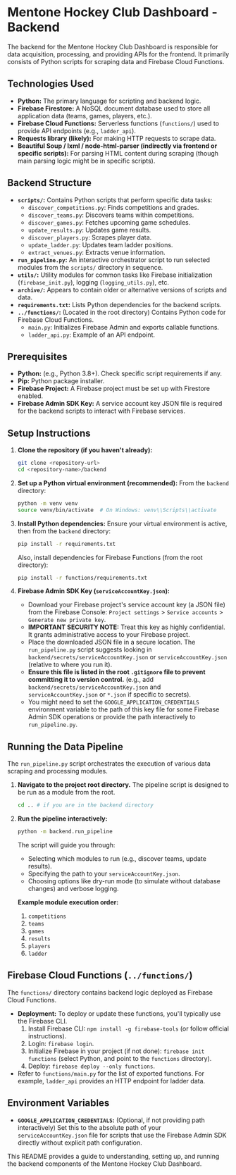# Mentone Hockey Club Dashboard - Backend

The backend for the Mentone Hockey Club Dashboard is responsible for data acquisition, processing, and providing APIs for the frontend. It primarily consists of Python scripts for scraping data and Firebase Cloud Functions.

## Technologies Used

*   **Python:** The primary language for scripting and backend logic.
*   **Firebase Firestore:** A NoSQL document database used to store all application data (teams, games, players, etc.).
*   **Firebase Cloud Functions:** Serverless functions (`functions/`) used to provide API endpoints (e.g., `ladder_api`).
*   **Requests library (likely):** For making HTTP requests to scrape data.
*   **Beautiful Soup / lxml / node-html-parser (indirectly via frontend or specific scripts):** For parsing HTML content during scraping (though main parsing logic might be in specific scripts).

## Backend Structure

*   **`scripts/`:** Contains Python scripts that perform specific data tasks:
    *   `discover_competitions.py`: Finds competitions and grades.
    *   `discover_teams.py`: Discovers teams within competitions.
    *   `discover_games.py`: Fetches upcoming game schedules.
    *   `update_results.py`: Updates game results.
    *   `discover_players.py`: Scrapes player data.
    *   `update_ladder.py`: Updates team ladder positions.
    *   `extract_venues.py`: Extracts venue information.
*   **`run_pipeline.py`:** An interactive orchestrator script to run selected modules from the `scripts/` directory in sequence.
*   **`utils/`:** Utility modules for common tasks like Firebase initialization (`firebase_init.py`), logging (`logging_utils.py`), etc.
*   **`archive/`:** Appears to contain older or alternative versions of scripts and data.
*   **`requirements.txt`:** Lists Python dependencies for the backend scripts.
*   **`../functions/`:** (Located in the root directory) Contains Python code for Firebase Cloud Functions.
    *   `main.py`: Initializes Firebase Admin and exports callable functions.
    *   `ladder_api.py`: Example of an API endpoint.

## Prerequisites

*   **Python:** (e.g., Python 3.8+). Check specific script requirements if any.
*   **Pip:** Python package installer.
*   **Firebase Project:** A Firebase project must be set up with Firestore enabled.
*   **Firebase Admin SDK Key:** A service account key JSON file is required for the backend scripts to interact with Firebase services.

## Setup Instructions

1.  **Clone the repository (if you haven't already):**
    ```bash
    git clone <repository-url>
    cd <repository-name>/backend
    ```

2.  **Set up a Python virtual environment (recommended):**
    From the `backend` directory:
    ```bash
    python -m venv venv
    source venv/bin/activate  # On Windows: venv\\Scripts\\activate
    ```

3.  **Install Python dependencies:**
    Ensure your virtual environment is active, then from the `backend` directory:
    ```bash
    pip install -r requirements.txt
    ```
    Also, install dependencies for Firebase Functions (from the root directory):
    ```bash
    pip install -r functions/requirements.txt
    ```

4.  **Firebase Admin SDK Key (`serviceAccountKey.json`):**
    *   Download your Firebase project's service account key (a JSON file) from the Firebase Console: `Project settings` > `Service accounts` > `Generate new private key`.
    *   **IMPORTANT SECURITY NOTE:** Treat this key as highly confidential. It grants administrative access to your Firebase project.
    *   Place the downloaded JSON file in a secure location. The `run_pipeline.py` script suggests looking in `backend/secrets/serviceAccountKey.json` or `serviceAccountKey.json` (relative to where you run it).
    *   **Ensure this file is listed in the root `.gitignore` file to prevent committing it to version control.** (e.g., add `backend/secrets/serviceAccountKey.json` and `serviceAccountKey.json` or `*.json` if specific to secrets).
    *   You might need to set the `GOOGLE_APPLICATION_CREDENTIALS` environment variable to the path of this key file for some Firebase Admin SDK operations or provide the path interactively to `run_pipeline.py`.

## Running the Data Pipeline

The `run_pipeline.py` script orchestrates the execution of various data scraping and processing modules.

1.  **Navigate to the project root directory.** The pipeline script is designed to be run as a module from the root.
    ```bash
    cd .. # if you are in the backend directory
    ```

2.  **Run the pipeline interactively:**
    ```bash
    python -m backend.run_pipeline
    ```
    The script will guide you through:
    *   Selecting which modules to run (e.g., discover teams, update results).
    *   Specifying the path to your `serviceAccountKey.json`.
    *   Choosing options like dry-run mode (to simulate without database changes) and verbose logging.

    **Example module execution order:**
    1.  `competitions`
    2.  `teams`
    3.  `games`
    4.  `results`
    5.  `players`
    6.  `ladder`

## Firebase Cloud Functions (`../functions/`)

The `functions/` directory contains backend logic deployed as Firebase Cloud Functions.

*   **Deployment:** To deploy or update these functions, you'll typically use the Firebase CLI.
    1.  Install Firebase CLI: `npm install -g firebase-tools` (or follow official instructions).
    2.  Login: `firebase login`.
    3.  Initialize Firebase in your project (if not done): `firebase init functions` (select Python, and point to the `functions` directory).
    4.  Deploy: `firebase deploy --only functions`.
*   Refer to `functions/main.py` for the list of exported functions. For example, `ladder_api` provides an HTTP endpoint for ladder data.

## Environment Variables

*   **`GOOGLE_APPLICATION_CREDENTIALS`:** (Optional, if not providing path interactively) Set this to the absolute path of your `serviceAccountKey.json` file for scripts that use the Firebase Admin SDK directly without explicit path configuration.

This README provides a guide to understanding, setting up, and running the backend components of the Mentone Hockey Club Dashboard.
